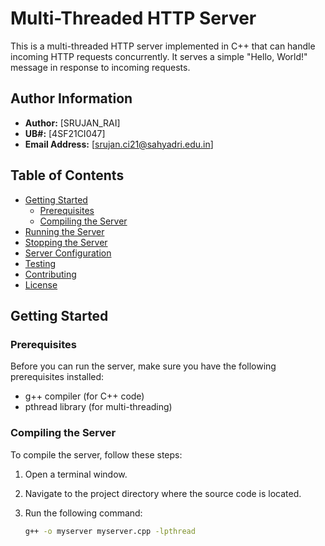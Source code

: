 # Multi-Threaded HTTP Server

This is a multi-threaded HTTP server implemented in C++ that can handle incoming HTTP requests concurrently. It serves a simple "Hello, World!" message in response to incoming requests.

## Author Information

- **Author:** [SRUJAN_RAI]
- **UB#:** [4SF21CI047]
- **Email Address:** [srujan.ci21@sahyadri.edu.in]

## Table of Contents

- [Getting Started](#getting-started)
  - [Prerequisites](#prerequisites)
  - [Compiling the Server](#compiling-the-server)
- [Running the Server](#running-the-server)
- [Stopping the Server](#stopping-the-server)
- [Server Configuration](#server-configuration)
- [Testing](#testing)
- [Contributing](#contributing)
- [License](#license)

## Getting Started

### Prerequisites

Before you can run the server, make sure you have the following prerequisites installed:

- g++ compiler (for C++ code)
- pthread library (for multi-threading)

### Compiling the Server

To compile the server, follow these steps:

1. Open a terminal window.

2. Navigate to the project directory where the source code is located.

3. Run the following command:

   ```bash
   g++ -o myserver myserver.cpp -lpthread

